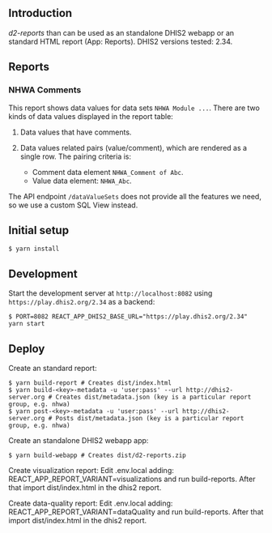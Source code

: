 ## Introduction

_d2-reports_ than can be used as an standalone DHIS2 webapp or an standard HTML report (App: Reports). DHIS2 versions tested: 2.34.

## Reports

### NHWA Comments

This report shows data values for data sets `NHWA Module ...`. There are two kinds of data values displayed in the report table:

1. Data values that have comments.
2. Data values related pairs (value/comment), which are rendered as a single row. The pairing criteria is:

    - Comment data element `NHWA_Comment of Abc`.
    - Value data element: `NHWA_Abc`.

The API endpoint `/dataValueSets` does not provide all the features we need, so we use a custom SQL View instead.

## Initial setup

```
$ yarn install
```

## Development

Start the development server at `http://localhost:8082` using `https://play.dhis2.org/2.34` as a backend:

```
$ PORT=8082 REACT_APP_DHIS2_BASE_URL="https://play.dhis2.org/2.34" yarn start
```

## Deploy

Create an standard report:

```
$ yarn build-report # Creates dist/index.html
$ yarn build-<key>-metadata -u 'user:pass' --url http://dhis2-server.org # Creates dist/metadata.json (key is a particular report group, e.g. nhwa)
$ yarn post-<key>-metadata -u 'user:pass' --url http://dhis2-server.org # Posts dist/metadata.json (key is a particular report group, e.g. nhwa)
```

Create an standalone DHIS2 webapp app:

```
$ yarn build-webapp # Creates dist/d2-reports.zip
```

Create visualization report:
Edit .env.local adding:
REACT_APP_REPORT_VARIANT=visualizations
and run build-reports.
After that import dist/index.html in the dhis2 report.



Create data-quality report:
Edit .env.local adding:
REACT_APP_REPORT_VARIANT=dataQuality
and run build-reports.
After that import dist/index.html in the dhis2 report.